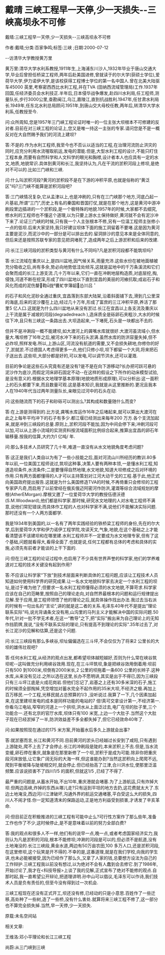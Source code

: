# 戴晴  三峡工程早一天停,少一天损失--三峡高坝永不可修    
    
戴晴:三峡工程早一天停,少一天损失--三峡高坝永不可修    
作者:戴晴;分类:百家争鸣;标签:三峡 ;日期:2000-07-12    
--访清华大学教授黄万里    
黄万里:清华大学水利系教授,1911年生,上海浦东川沙人,1932年毕业于唐山交通大学,毕业后曾担任桥梁工程师,两年后赴美国进修,曾就读于的尔大学(获硕士学位),爱荷华大学,伊力诺伊大学,是该校获得工程博士学位的第一名中国人.曾在北美大陆驱车45000 英里,考察密西西比水利工程,并在TVA (田纳西流域管理局)工作.1937年回国,任经济委员会水利技正.半年后,日本侵华战争爆发,赴四川水利局,任工程师,测量队长,步行3000公里,查勘闽江,乌江,嘉陵江,直到抗战胜利.1947年,任甘肃水利局长.1949年,任东北水利总局顾问.1951年,到唐山交大母校任教,两年后,转清华大学水利系,任教授至今.    
问:众所周知,您是1957年三门峡工程论证时唯一的一位主张大坝根本不可修建的反对者.目前在对三峡工程的论证上,您又是唯一持这一主张的专家.请问您是不是一概反对在大自然赐予我们的河流上建坝?    
答:不是的.作为水利工程师,我至今也不否认以适当的工程,在治理河流防止洪灾的同时,应充分利用水流喔取航运,发电的潜能.但是,大型水利工程的设计,不能只盯住工程本身,而要有自然科学和人文科学的眼光和胸襟,设计者本人也应具有一定的水文,地质,地貌常识.具体到黄河和长江,我坚持认为,凡在干流的淤积河段上修坝,是绝对不可以的.比如三门峡和三峡.    
问:什么叫淤积河段?黄河的淤积段不是在下游的冲积平原,也就是俗称的“黄泛区"吗?三门峡不能算是淤积河段吧?    
答:三门峡情况复杂,它从孟津以上,也是冲刷的,只有在三门峡那个地方,河底凸起一片基岩,所谓“三门",历史上有名的秦国和晋国打仗,就是在那个地方,这是黄河中游冲刷段里边插进的一个淤积段,是一个极特殊的地貌.1957年的时候,大家都不去细究,修水利的工程师也不懂这个道理,以为只要上游水土保持做好,黄河就不会有泥沙冲下来了.论证三门峡的时候,只有我一个人主张根本不修,另有一位温工程师主张修小一点的低坝.后来大家坚持,我只好建议坝体下面的施工洞留着不要堵.这是因为黄河主要是泥沙,而泥沙中的一部分是可以排出去的.留洞排沙的意见本来是全体同意的,但后来还是按照苏联专家的意见把洞堵死了,造成两年之后上游淤积和后来的改建.    
问:长江三峡河段的淤积类型与黄河有什么不同吗?凡是淤积河段都不能筑坝吗?    
答:长江流域在重庆以上,是四川盆地,因气候关系,雨量充沛.这些水份在被地面植被充分吸收之后,尚有多余,势必向地势低洼处倾泻,这就是盆地中的千万条溪流和它们会聚而成的长江上游支流.几十万年以来,它们一直在冲刷地层构造质,对底层挖,掏,侵蚀,河道不断在挖深,形成了四川盆地以下直到宜昌的美丽的河飨抗取;成岩石子和风化而成的泥伤嫠鞫拢饔虻孛簿龆怂⑾吕＇    
的石子和风化泥砂全通过重庆,宜昌落到东部大陆架,沿着斜面铺下去,滑到几公里深的海底,后来的泥沙覆在上边,经过几十万年,形成了富庶的三江冲积平原,养活了那里5 亿人口.这就是为什么四川盆地从来没有淤过.长江在宜昌以上各支流及重庆以上干流是属于减坡的河段(degradedreach ),造床质全是砾卵石夹粗沙,大水的时候往下冲,且只有三峡这一条路出去.大坝造起来,一下堵死,石头是一块都出不去的.    
但并不是冲涮段一概不能建坝,如大渡河上的龚嘴水库就很好.大渡河虽流域小,但水量大.嘴坝修了16年之后,被河水冲下来的石头淤满.虽然水库的防洪容量失掉,但不必炸坝,照样发电.所以,上游山区,河流没有航道的需要,又不会损失耕地,你修你的好了,淤就淤.不过德国人考虑得更多一点,他们只修小坝,坝下都留一个大洞,将来把石子送出去.这些坝,大部分都是好的,可以发电,可以调节洪水,还可以灌溉.    
目前的争论是这些石头究竟有还是没有?是不是在向下游移动?长办把可跃可悬的泥沙作为底沙,而假定河床卵石固定不动--在这样的假设之下所作的动床模型试验,是没有意义的.根据水文地理学基本原理(地貌地质形成原理),可以分析出:这一面积上的石头都要下来,而且数量可观.这是基本知识,我就是从这里推断的.更况且我本人在1940年代当过两年测量队长,亲眼见过河中的石头在动.    
问:这些随流而下的石子和砂砾可以测出么?其构成和数量随什么而变?    
答:在上游是测得到的.比方说,龚嘴水库运作16年之后堵起来,就可以算出大渡河在此之上每年平均冲下的石子有多少.都江堰已经测出来每年200 万方.各个支流加起来,就是冲到三峡段的总量.原则上,淤积河段不能加,因为中间会停下来;冲刷河段可以加,可以从上游小流域的实测资料按流域面积比例综合起来,推算出宜昌的卵石年输移量.按我的估算,大约为1 亿吨/ 年.    
问:那么多技术人员研究了几十年,难道一直没有从水文地貌角度考虑问题?    
答:这正是我们人类自以为有了一些小技能之后,面对河流山川所经历的教训.80多年以前,一位美国工程师说过,筑坝这种事,决策人要有两种本领,一是懂水利工程,知道造坝条件,水流条件;二是要懂得自然地理,水文地貌,知道大坝修成之后对环境的作用.只有两方面都懂得的人才可以主持策划对江河大动干戈的工程.基于此,他正式向美国政府提出报告.这就是为什么美国修造TVA的时候,不再倚重只会修坝的工程专家萨凡奇,而启用了以前曾经在俄亥俄迈阿密河作防洪,灌溉等综合流域规划的摩根(AtherEMorgan).摩根又邀了一位爱荷华大学的教授伍德沃德(S.M.Woodward),他们都是科学家.那时候,研究水文地理的人对水电工程师不满意,说他们常犯错误;而具体作工程的人也对科学家不满,说他们不能解决实际问题.那时还没有一个人两方面都学.    
我是1934年到美国的,以一名有了两年实践经验的铁桥梁工程师的身份,先在的尔大学,后到爱荷华大学和伊力诺伊工程学院,攻读天文,气象,地貌,在这个基础之上才能看清楚该不该建坝和在哪里建.水利工程师并不一定要成为水文地理专家,但有了这个基础,问题就看得大,看得全面了.也就是说,任何工程都有总体的考虑和具体的实施,必须先有前者才能谈的上干下面的.    
问:但在三峡工程的论证过程中,也启用了不少具有世界声誉的科学家,他们的学养难道对工程的技术关键没有起到作用?    
答:不应该让科学家“下放"到技术层面来判断具体的工程问题,应该让工程技术人员知道如何使用科学界的研究成果.让一名水文地貌科学家去决定一个水利工程的坝址,是过于难为他了;但要求一名水利工程师懂得必须的水文地貌,不算苛求.科学家应该在自己的范畴里,按照自己的理论走向,对自然界最根本的问题和运行规律提出见解.至于应用,是工程师领悟了他的理论之后,就具体操作找出办法.我过去当右派的时候有一句出名的“言论",讲的就是这二者的关系.毛泽东40年代不是提出“理论联系实际"吗,说光背诵条文没有用,山沟里的马列主义才能解决中国的实际问题.50年代,针对一批不学无术者,在这一“教导"之下,把“实际"搬出来为自己理论上的无知作挡箭牌,我说,“没有不联系实际的理论,只有提高不到理论的实际".35年过去了,对长江泥沙的见解和估算,还是这个问题.    
问:长江三峡段有那么多峡谷,坝址偏偏选在三斗坪,不会仅仅为了将来2 公里长的大坝的雄伟壮观吧?    
答:任何水利工程,从经济的观点出发,都希望坝体越短越好,否则为什么常在峡谷筑坝呢--这叫做充分利用峡谷效用.现在,在三斗坪筑坝,象是把峡谷效用倒着用:坝前只有500 到1000米,坝倒有2000米长,2 公里的坝拖着一条600 公里的长辫子.这种水库,从来没有见过.之所以选在这里,长办不愿明讲,其实是出于不得已,因为三峡段只有三斗坪江底是火成花岗岩.但他们忘记了,岩基之上还有30多米深的石子,施工的时候须全部掏掉,凭空增加对蓄水完全不起作用的35米大坝,不经济之极.再加上百万移民.一个工程,光移民就占总预算的1/3 ,没听说过.我算了一下,几个因素加起来,在这里建坝发电的成本是同样功能的电站的7 倍!真可交拿设计第一,不经济第一.你看乌江电站,窄窄的河道上一个拱坝,洪水从上面泛过去,电厂在坝的肚子里,三个功能合一.还有北京的官厅水库,坝体只有100 米宽,上边一个大肚子.当然这个大肚子现在已经淤掉了一半,防洪效益差不多全都失掉了,但它已经效命40年了.    
问:如果按照现在通过的175 米方案,开始蓄水后多久上游就会出事?    
答:就淤塞而言,长江和黄河不同.目前黄河的淤头已经越过长安到了咸阳,只有遇到上游陡处,爬不上去了才会停止.长江的冲刷段是陡的,本来淤积上不去.但是,当水流变缓,卵石停在重庆,就象是在那里新修了一个坝,淤积于是成为可能.除非你把重庆段河床放低,让它象广阔无际的大海一样,但这谁能办到?当然这淤积向上爬爬不远,爬到平衡坡降与陡坡相交时,就会停止.但已经抬高了江津,合川洪水位,使那里泛滥频繁.应该说损害不了四川1/5 的面积,但就这1/5 ,已经了不得了.    
最严重的问题是,从蓄水开始,不出10年,重庆港就会堵塞.为了上游航运,只有炸掉大坝.但两边高峡,炸掉的东西从哪儿走?只有运到平坦的地方去扔,这花费就太大了.东边土地淹没,西边河川江津破坏,沟通外界的航运交通堵塞,平白受这么大的损失,四川人不闹才怪.你一定知道清末的保路运动,正是地方利益受到损害,才诱发了辛亥革命.    
问:但目前正在积极推进的三峡工程有可能中止么?可行性方案作了那么些年,准备工作也作了不少,这时候停止,是不是意味着以前的努力全部白费?    
答:我的观点和很多人不一样,他们有的说早一点,晚一点,或者考虑国家经济实力,我则认为凡是淤积的河段,根本不能修坝;冲涮的河段是可以的,但必须不是航道,没有土地淹没的.长江三峡段,黄金水道,两边有50万亩农田,100 多万人口,还是淤积河段,在这里修坝,这个玩笑是开不得的.不幸的是,这番道理,就是在我们学校,向我的学生讲,也未必能被接受,因为已经作了那么久,又拿了人家的钱,总要想方设法为自己的工作辩护.三峡工程我以前没有想过,以为绝对不会有人蠢到会去修它.到了1986年,开始讨论了,我才在<科技导报>上谈了我的见解,正式宣布了绝对不能修的观点.自那时起,我一直希望公开辩论,把道理讲明.孙中山可以倡议,毛泽东可以作诗,我们技术人员是负有责任的,但至今没有得到过一次机会.    
三峡工程现在还没有正式开工,坝还没有修,已经动的只是小意思.百姓作了一些迁移,高处种了一些树,造了一些桥,没有什么害处.就算将来三峡工程不修了,这一部分也不算完全损失掉.当然,早一天停,少一天损失.    
原载:未名空间站    
    
相关文章:    
王维洛:邓小平理论和长江三峡工程    
尚蔚:从三门峡到三峡